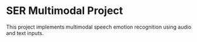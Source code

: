 # SER Multimodal Project

This project implements multimodal speech emotion recognition using audio and text inputs.
